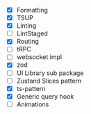 - [x] Formatting
- [x] TSUP
- [x] Linting
- [ ] LintStaged
- [x] Routing
- [ ] tRPC
- [ ] websocket impl
- [x] zod
- [ ] UI Library sub package
- [ ] Zustand Slices pattern
- [x] ts-pattern
- [x] Generic query hook
- [ ] Animations
